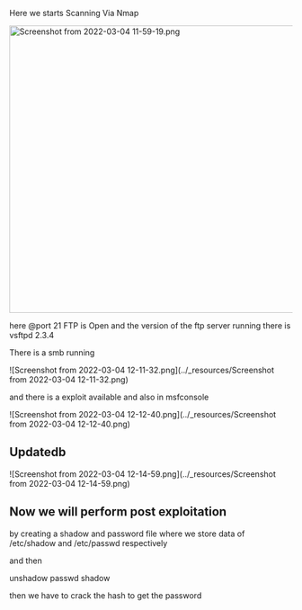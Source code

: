 Here we starts Scanning Via Nmap

<img src="../_resources/Screenshot from 2022-03-04 11-59-19.png" alt="Screenshot from 2022-03-04 11-59-19.png" width="815" height="511">

here @port 21 FTP is Open and the version of the ftp server running there is vsftpd 2.3.4

There is a smb running

![Screenshot from 2022-03-04 12-11-32.png](../_resources/Screenshot from 2022-03-04 12-11-32.png)

and there is a exploit available and also in msfconsole

![Screenshot from 2022-03-04 12-12-40.png](../_resources/Screenshot from 2022-03-04 12-12-40.png)

## Updatedb

![Screenshot from 2022-03-04 12-14-59.png](../_resources/Screenshot from 2022-03-04 12-14-59.png)

## Now we will perform post exploitation 

by creating a shadow and password file where we store data of /etc/shadow and /etc/passwd respectively 

and then 

unshadow passwd shadow

then we have to crack the hash to get the password